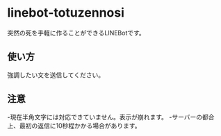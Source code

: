 # linebot-totuzennosi
突然の死を手軽に作ることができるLINEBotです。

## 使い方
強調したい文を送信してください。

## 注意
-現在半角文字には対応できていません。表示が崩れます。
-サーバーの都合上、最初の返信に10秒程かかる場合があります。
